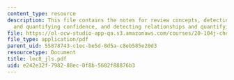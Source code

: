 ```yaml
---
content_type: resource
description: This file contains the notes for review concepts, detecting differences
  and quantifying confidence, and detecting relationships and quantifying confidence.
file: https://ol-ocw-studio-app-qa.s3.amazonaws.com/courses/20-104j-chemicals-in-the-environment-toxicology-and-public-health-be-104j-spring-2005/e242e32f798288ec0f8b5682f88876b3_lec8_jls.pdf
file_type: application/pdf
parent_uid: 55878743-c1ec-be5d-8d5a-c8eb585e20d3
resourcetype: Document
title: lec8_jls.pdf
uid: e242e32f-7982-88ec-0f8b-5682f88876b3
---
```

